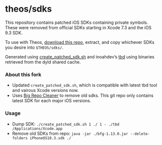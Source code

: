 # theos/sdks
This repository contains patched iOS SDKs containing private symbols. These were removed from official SDKs starting in Xcode 7.3 and the iOS 9.3 SDK.

To use with Theos, [download this repo](https://github.com/theos/sdks/archive/master.zip), extract, and copy whichever SDKs you desire into `$THEOS/sdks/`.

Generated using [create_patched_sdk.sh](create_patched_sdk.sh) and inoahdev’s [tbd](https://github.com/inoahdev/tbd) using binaries retrieved from the dyld shared cache.

### About this fork

* Updated `create_patched_sdk.sh`, which is compatible with latest tbd tool and vairous Xcode versions now.
* Uses [Big Repo Cleaner](https://rtyley.github.io/bfg-repo-cleaner/) to remove old sdks. This git repo only contains latest SDK for each major iOS versions.

### Usage
* Dump SDK: `./create_patched_sdk.sh 1 ./ 1 - ./tbd /Applications/Xcode.app`
* Remove old SDKs from repo: `java -jar ./bfg-1.13.0.jar --delete-folders iPhoneOS10.3.sdk ./`
